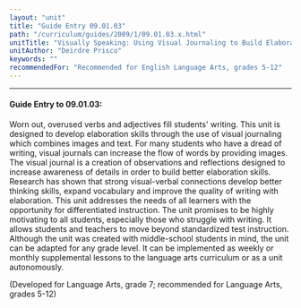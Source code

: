 ```yaml
---
layout: "unit"
title: "Guide Entry 09.01.03"
path: "/curriculum/guides/2009/1/09.01.03.x.html"
unitTitle: "Visually Speaking: Using Visual Journaling to Build Elaboration Skills in Writing"
unitAuthor: "Deirdre Prisco"
keywords: ""
recommendedFor: "Recommended for English Language Arts, grades 5-12"
---
```

<body>
<hr/>
<h4>
Guide Entry to 09.01.03:
</h4>
Worn out, overused verbs and adjectives fill students' writing. This unit is designed to develop elaboration skills through the use of visual journaling which combines images and text. For many students who have a dread of writing, visual journals can increase the flow of words by providing images. The visual journal is a creation of observations and reflections designed to increase awareness of details in order to build better elaboration skills. Research has shown that strong visual-verbal connections develop better thinking skills, expand vocabulary and improve the quality of writing with elaboration. This unit addresses the needs of all learners with the opportunity for differentiated instruction.  The unit promises to be highly motivating to all students, especially those who struggle with writing. It allows students and teachers to move beyond standardized test instruction. Although the unit was created with middle-school students in mind, the unit can be adapted for any grade level. It can be implemented as weekly or monthly supplemental lessons to the language arts curriculum or as a unit autonomously.
<p>
(Developed for Language Arts, grade 7; recommended for Language Arts, grades 5-12)
</p>
</body>
